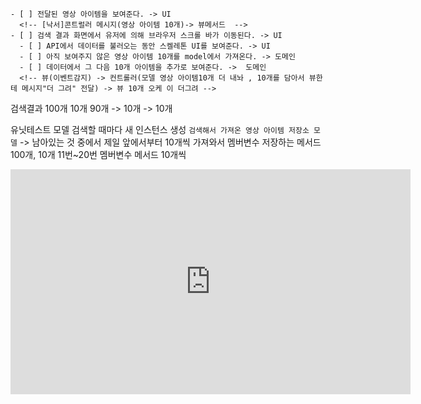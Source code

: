     - [ ] 전달된 영상 아이템을 보여준다. -> UI 
      <!-- [낙서]콘트럴러 메시지(영상 아이템 10개)-> 뷰메서드  -->
    - [ ] 검색 결과 화면에서 유저에 의해 브라우저 스크롤 바가 이동된다. -> UI 
      - [ ] API에서 데이터를 불러오는 동안 스켈레톤 UI를 보여준다. -> UI
      - [ ] 아직 보여주지 않은 영상 아이템 10개를 model에서 가져온다. -> 도메인
      - [ ] 데이터에서 그 다음 10개 아이템을 추가로 보여준다. ->  도메인
      <!-- 뷰(이벤트감지) -> 컨트롤러(모델 영상 아이템10개 더 내놔 , 10개를 담아서 뷰한테 메시지"더 그려" 전달) -> 뷰 10개 오케 이 더그려 -->

검색결과 100개
10개 
90개 -> 10개 -> 10개 

유닛테스트
    모델
    검색할 때마다 새 인스턴스 생성 
    `검색해서 가져온 영상 아이템 저장소 모델` -> 
    남아있는 것 중에서 제일 앞에서부터 10개씩 가져와서 멤버변수 저장하는 메서드
100개, 10개 11번~20번 
    멤버변수 
    메서드 10개씩   


<iframe id="ytplayer" type="text/html" width="640" height="360"
src="https://www.youtube.com/embed/liJVSwOiiwg"
frameborder="0"></iframe>
